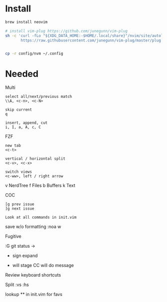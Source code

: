 
# Install

```bash
brew install neovim

# install vim-plug https://github.com/junegunn/vim-plug
sh -c 'curl -fLo "${XDG_DATA_HOME:-$HOME/.local/share}"/nvim/site/autoload/plug.vim --create-dirs \
       https://raw.githubusercontent.com/junegunn/vim-plug/master/plug.vim'


cp -r config/nvm ~/.config
```



# Needed

Multi
```
select all/next/previous match
\\A, <c-n>, <c-N>

skip current
q

insert, append, cut
i, I, a, A, c, C
```

FZF 
```
new tab
<c-t>

vertical / horizontal split
<c-v>, <c-x>

switch views
<c-ww>, left / right arrow
```

<leader>v NerdTree
<leader>f Files
<leader>b Buffers
<leader>k Text

COC

```
[g prev issue
]g next issue

Look at all commands in init.vim
```

save w/o formatting
:noa w

Fugitive

:G
git status -> 
+ sign expand
- will stage
CC will do message

Review keyboard shortcuts

Split
:vs
:hs

lookup ** in init.vim for favs
